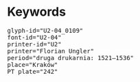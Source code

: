 # Keywords
<pre>
glyph-id="U2-04_0109"
font-id="U2-04"
printer-id="U2"
printer="Florian Ungler"
period="druga drukarnia: 1521—1536"
place="Kraków"
PT plate="242"
</pre>
